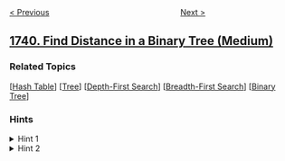 <!--|This file generated by command(leetcode description); DO NOT EDIT.    |-->
<!--+----------------------------------------------------------------------+-->
<!--|@author    openset <openset.wang@gmail.com>                           |-->
<!--|@link      https://github.com/openset                                 |-->
<!--|@home      https://github.com/openset/leetcode                        |-->
<!--+----------------------------------------------------------------------+-->

[< Previous](../building-boxes "Building Boxes")
　　　　　　　　　　　　　　　　
[Next >](../find-total-time-spent-by-each-employee "Find Total Time Spent by Each Employee")

## [1740. Find Distance in a Binary Tree (Medium)](https://leetcode.com/problems/find-distance-in-a-binary-tree "找到二叉树中的距离")



### Related Topics
  [[Hash Table](../../tag/hash-table/README.md)]
  [[Tree](../../tag/tree/README.md)]
  [[Depth-First Search](../../tag/depth-first-search/README.md)]
  [[Breadth-First Search](../../tag/breadth-first-search/README.md)]
  [[Binary Tree](../../tag/binary-tree/README.md)]

### Hints
<details>
<summary>Hint 1</summary>
Get the LCA of p and q.
</details>

<details>
<summary>Hint 2</summary>
The answer is the sum of distances between p-LCA and q-LCA
</details>
